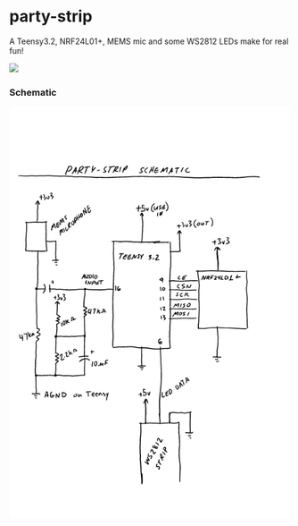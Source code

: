 # party-strip
A Teensy3.2, NRF24L01+, MEMS mic and some WS2812 LEDs make for real fun!

<img src="images/party-strip.jpg" width="600" />

### Schematic
<img src="images/party-strip-sch.png" width="600" />

